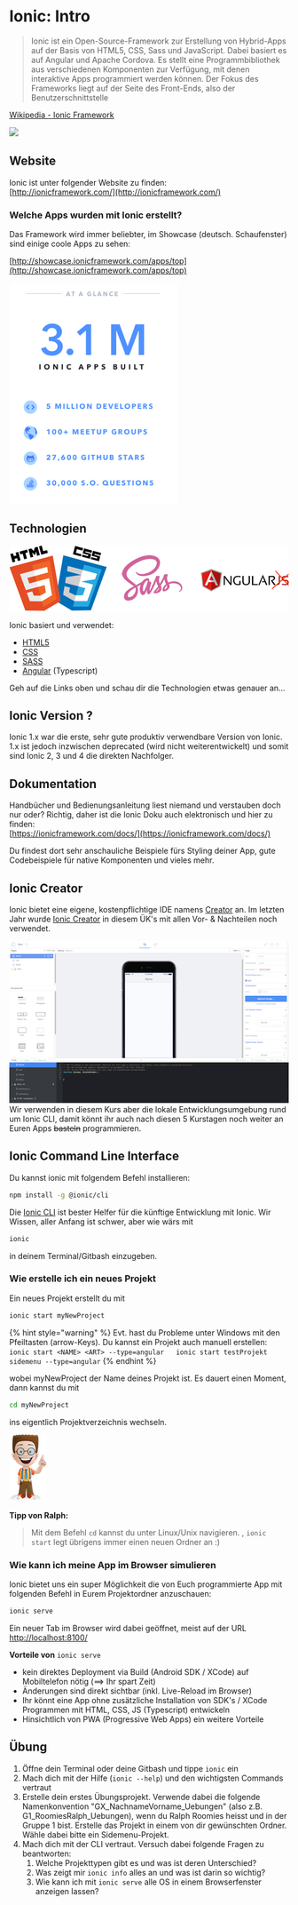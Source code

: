 # Ionic: Intro

> Ionic ist ein Open-Source-Framework zur Erstellung von Hybrid-Apps auf der Basis von HTML5, CSS, Sass und JavaScript. Dabei basiert es auf Angular und Apache Cordova. Es stellt eine Programmbibliothek aus verschiedenen Komponenten zur Verfügung, mit denen interaktive Apps programmiert werden können. Der Fokus des Frameworks liegt auf der Seite des Front-Ends, also der Benutzerschnittstelle

[Wikipedia - Ionic Framework](https://enz.lu/7t)

![](https://github.com/IctBerufsbildungZentralschweiz/modul-335/tree/4fd708292f5edca996163bd7205d0ebb1762778c/_allgemein/ionic-logo.png)

## Website

Ionic ist unter folgender Website zu finden:  
[http://ionicframework.com/](http://ionicframework.com/)

### Welche Apps wurden mit Ionic erstellt?

Das Framework wird immer beliebter, im Showcase \(deutsch. Schaufenster\) sind einige coole Apps zu sehen:

[http://showcase.ionicframework.com/apps/top](http://showcase.ionicframework.com/apps/top)

![](../.gitbook/assets/ionic-usage.png)

## Technologien

![](../.gitbook/assets/html_css_angular.png)

Ionic basiert und verwendet:

* [HTML5](https://de.wikipedia.org/wiki/HTML5)
* [CSS](https://de.wikipedia.org/wiki/Cascading_Style_Sheets)
* [SASS](http://sass-lang.com/)
* [Angular](https://angular.io/) \(Typescript\)

Geh auf die Links oben und schau dir die Technologien etwas genauer an...

## Ionic Version ?

Ionic 1.x war die erste, sehr gute produktiv verwendbare Version von Ionic. 1.x ist jedoch inzwischen deprecated \(wird nicht weiterentwickelt\) und somit sind Ionic 2, 3 und 4 die direkten Nachfolger.

## Dokumentation

Handbücher und Bedienungsanleitung liest niemand und verstauben doch nur oder? Richtig, daher ist die Ionic Doku auch elektronisch und hier zu finden:  
[https://ionicframework.com/docs/](https://ionicframework.com/docs/)

Du findest dort sehr anschauliche Beispiele fürs Styling deiner App, gute Codebeispiele für native Komponenten und vieles mehr.

## Ionic Creator

Ionic bietet eine eigene, kostenpflichtige IDE namens [Creator](https://creator.ionic.io/app/login) an. Im letzten Jahr wurde [Ionic Creator](https://creator.ionic.io/app/login) in diesem ÜK's mit allen Vor- & Nachteilen noch verwendet.

![](../.gitbook/assets/ionic_creator.png)  
Wir verwenden in diesem Kurs aber die lokale Entwicklungsumgebung rund um Ionic CLI, damit könnt ihr auch nach diesen 5 Kurstagen noch weiter an Euren Apps ~~basteln~~ programmieren.

## Ionic Command Line Interface

Du kannst ionic mit folgendem Befehl installieren:

```bash
npm install -g @ionic/cli
```

Die [Ionic CLI](https://ionicframework.com/docs/cli/) ist bester Helfer für die künftige Entwicklung mit Ionic. Wir Wissen, aller Anfang ist schwer, aber wie wärs mit

```bash
ionic
```

in deinem Terminal/Gitbash einzugeben.

### Wie erstelle ich ein neues Projekt

Ein neues Projekt erstellt du mit

```bash
ionic start myNewProject
```

{% hint style="warning" %}
Evt. hast du Probleme unter Windows mit den Pfeiltasten \(arrow-Keys\). Du kannst ein Projekt auch manuell erstellen:  
`ionic start <NAME> <ART> --type=angular  
ionic start testProjekt sidemenu --type=angular`
{% endhint %}

wobei myNewProject der Name deines Projekt ist. Es dauert einen Moment, dann kannst du mit

```bash
cd myNewProject
```

ins eigentlich Projektverzeichnis wechseln.

![](../.gitbook/assets/ralph_tipp.png)

**Tipp von Ralph:**

> Mit dem Befehl `cd` kannst du unter Linux/Unix navigieren. , `ionic start` legt übrigens immer einen neuen Ordner an :\)

### Wie kann ich meine App im Browser simulieren

Ionic bietet uns ein super Möglichkeit die von Euch programmierte App mit folgenden Befehl in Eurem Projektordner anzuschauen:

```bash
ionic serve
```

Ein neuer Tab im Browser wird dabei geöffnet, meist auf der URL [http://localhost:8100/](http://localhost:8100/)

**Vorteile von** `ionic serve`

* kein direktes Deployment via Build \(Android SDK / XCode\) auf Mobiltelefon nötig \(==&gt; Ihr spart Zeit\)
* Änderungen sind direkt sichtbar \(inkl. Live-Reload im Browser\)
* Ihr könnt eine App ohne zusätzliche Installation von SDK's / XCode Programmen mit HTML, CSS, JS \(Typescript\) entwickeln
* Hinsichtlich von PWA \(Progressive Web Apps\) ein weitere Vorteile

## Übung

1. Öffne dein Terminal oder deine Gitbash und tippe `ionic` ein
2. Mach dich mit der Hilfe \(`ionic --help`\) und den wichtigsten Commands vertraut
3. Erstelle dein erstes Übungsprojekt. Verwende dabei die folgende Namenkonvention "GX\_NachnameVorname\_Uebungen" \(also z.B. G1\_RoomiesRalph\_Uebungen\), wenn du Ralph Roomies heisst und in der Gruppe 1 bist. Erstelle das Projekt in einem von dir gewünschten Ordner. Wähle dabei bitte ein Sidemenu-Projekt.
4. Mach dich mit der CLI vertraut. Versuch dabei folgende Fragen zu beantworten:
   1. Welche Projekttypen gibt es und was ist deren Unterschied?
   2. Was zeigt mir `ionic info` alles an und was ist darin so wichtig?
   3. Wie kann ich mit `ionic serve` alle OS in einem Browserfenster anzeigen lassen?

